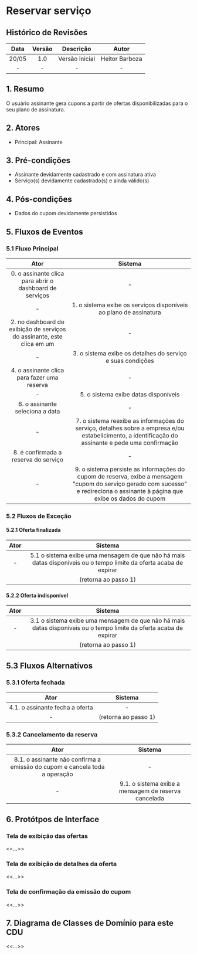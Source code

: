 # Reservar serviço

## Histórico de Revisões

| Data | Versão | Descrição | Autor |
| :--: | :----: | :-------: | :---: |
| 20/05 | 1.0 | Versão inicial | Heitor Barboza |
| - | - | - | - |

## 1. Resumo

O usuário assinante gera cupons a partir de ofertas disponibilizadas para o seu plano de assinatura. 

## 2. Atores

- Principal: Assinante

## 3. Pré-condições

- Assinante devidamente cadastrado e com assinatura ativa
- Serviço(s) devidamente cadastrado(s) e ainda válido(s)

## 4. Pós-condições

- Dados do cupom devidamente persistidos

## 5. Fluxos de Eventos

### 5.1 Fluxo Principal

| Ator | Sistema |
| :--: | :-----: |
| 0. o assinante clica para abrir o dashboard de serviços | - |
| - | 1. o sistema exibe os serviços disponíveis ao plano de assinatura |
| 2. no dashboard de exibição de serviços do assinante, este clica em um | - |
| - | 3. o sistema exibe os detalhes do serviço e suas condições |
| 4. o assinante clica para fazer uma reserva | - |
| - | 5. o sistema exibe datas disponíveis |
| 6. o assinante seleciona a data | - |
| - | 7. o sistema reexibe as informações do serviço, detalhes sobre a empresa e/ou estabelicimento, a identificação do assinante e pede uma confirmação |
| 8. é confirmada a reserva do serviço | - |
| - | 9. o sistema persiste as informações do cupom de reserva, exibe a mensagem "cupom do serviço gerado com sucesso" e redireciona o assinante à página que exibe os dados do cupom |

### 5.2 Fluxos de Exceção

#### 5.2.1 Oferta finalizada

| Ator | Sistema |
| :--: | :-----: |
| - | 5.1 o sistema exibe uma mensagem de que não há mais datas disponíveis ou o tempo limite da oferta acaba de expirar |
|| (retorna ao passo 1) |

#### 5.2.2 Oferta indisponível

| Ator | Sistema |
| :--: | :-----: |
| - | 3.1 o sistema exibe uma mensagem de que não há mais datas disponíveis ou o tempo limite da oferta acaba de expirar |
|| (retorna ao passo 1) |

## 5.3 Fluxos Alternativos

### 5.3.1 Oferta fechada

| Ator | Sistema |
| :--: | :-----: |
| 4.1. o assinante fecha a oferta | - |
| - | (retorna ao passo 1) ||

### 5.3.2 Cancelamento da reserva

| Ator | Sistema |
| :--: | :-----: |
| 8.1. o assinante não confirma a emissão do cupom e cancela toda a operação | - |
| - | 9.1. o sistema exibe a mensagem de reserva cancelada |

## 6. Protótpos de Interface

### Tela de exibição das ofertas

<<...>>

### Tela de exibição de detalhes da oferta

<<...>>

### Tela de confirmação da emissão do cupom

<<...>>

## 7. Diagrama de Classes de Domínio para este CDU

<<...>>
